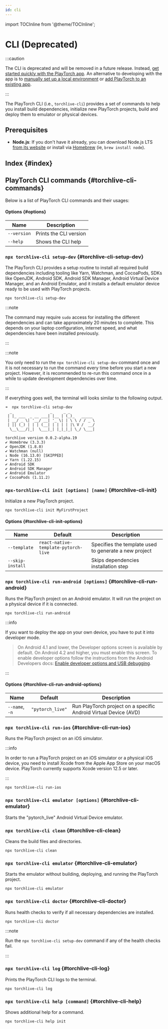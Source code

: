 ```yaml
---
id: cli
---
```


import TOCInline from '@theme/TOCInline';

# CLI (Deprecated)

:::caution

The CLI is deprecated and will be removed in a future release. Instead, [get started quickly with the PlayTorch app](../tutorials/get-started.mdx). An alternative to developing with the app is to [manually set up a local environment](../tutorials/get-started-manually.mdx) or [add PlayTorch to an existing app](../tutorials/add-package.mdx).

:::

<div className="tutorial-page">

The PlayTorch CLI (i.e., `torchlive-cli`) provides a set of commands to help you install build dependencies, initialize new PlayTorch projects, build and deploy them to emulator or physical devices.

## Prerequisites

- **Node.js**: If you don't have it already, you can download Node.js LTS [from its website](https://nodejs.org/) or install via [Homebrew](https://formulae.brew.sh/formula/node) (ie, `brew install node`).

## Index {#index}

<TOCInline toc={toc} />

## PlayTorch CLI commands {#torchlive-cli-commands}

Below is a list of PlayTorch CLI commands and their usages:

#### Options {#options}

| Name          | Description            |
| ------------- | ---------------------- |
| `--version`   | Prints the CLI version |
| `--help`      | Shows the CLI help     |

### `npx torchlive-cli setup-dev` {#torchlive-cli-setup-dev}

The PlayTorch CLI provides a setup routine to install all required build dependencies including tooling like Yarn, Watchman, and CocoaPods, SDKs like OpenJDK, Android SDK, Android SDK Manager, Android Virtual Device Manager, and an Android Emulator, and it installs a default emulator device ready to be used with PlayTorch projects.

```shell
npx torchlive-cli setup-dev
```

:::note

The command may require `sudo` access for installing the different dependencies and can take approximately 20 minutes to complete. This depends on your laptop configuration, internet speed, and what dependencies have been installed previously.

:::

:::note

You only need to run the `npx torchlive-cli setup-dev` command once and it is not necessary to run the command every time before you start a new project. However, it is recommended to re-run this command once in a while to update development dependencies over time.

:::

If everything goes well, the terminal will looks similar to the following output.

```
➜  npx torchlive-cli setup-dev
  _                 _     _ _
 | |_ ___  _ __ ___| |__ | (_)_   _____
 | __/ _ \| '__/ __| '_ \| | \ \ / / _ \
 | || (_) | | | (__| | | | | |\ V /  __/
  \__\___/|_|  \___|_| |_|_|_| \_/ \___|

torchlive version 0.0.2-alpha.19
✔ Homebrew (3.3.3)
✔ OpenJDK (1.8.0)
✔ Watchman (null)
↓ Node (16.13.0) [SKIPPED]
✔ Yarn (1.22.15)
✔ Android SDK
✔ Android SDK Manager
✔ Android Emulator
✔ CocoaPods (1.11.2)
```

### `npx-torchlive-cli init [options] [name]` {#torchlive-cli-init}

Initialize a new PlayTorch project.

```shell
npx torchlive-cli init MyFirstProject
```

#### Options {#torchlive-cli-init-options}

| Name             | Default                              | Description                                           |
| ---------------- | ------------------------------------ | ----------------------------------------------------- |
| `--template`     | `react-native-template-pytorch-live` | Specifies the template used to generate a new project |
| `--skip-install` |                                      | Skips dependencies installation step                  |

### `npx torchlive-cli run-android [options]` {#torchlive-cli-run-android}

Runs the PlayTorch project on an Android emulator. It will run the project on a physical device if it is connected.

```shell
npx torchlive-cli run-android
```

:::info

If you want to deploy the app on your own device, you have to put it into developer mode.

>On Android 4.1 and lower, the Developer options screen is available by default. On Android 4.2 and higher, you must enable this screen. To enable developer options follow the instructions from the Android Developers docs: [Enable developer options and USB debugging](https://developer.android.com/studio/debug/dev-options).

:::

#### Options {#torchlive-cli-run-android-options}

| Name             | Default                              | Description                                                         |
| ---------------- | ------------------------------------ | ------------------------------------------------------------------- |
| `--name`, `-n`   | `"pytorch_live"`                     | Run PlayTorch project on a specific Android Virtual Device (AVD) |

### `npx torchlive-cli run-ios` {#torchlive-cli-run-ios}

Runs the PlayTorch project on an iOS simulator.

:::info

In order to run a PlayTorch project on an iOS simulator or a physical iOS device, you need to install Xcode from the Apple App Store on your macOS device. PlayTorch currently supports Xcode version 12.5 or later.

:::

```shell
npx torchlive-cli run-ios
```

### `npx torchlive-cli emulator [options]` {#torchlive-cli-emulator}

Starts the "pytorch_live" Android Virtual Device emulator.

### `npx torchlive-cli clean` {#torchlive-cli-clean}

Cleans the build files and directories.

```shell
npx torchlive-cli clean
```

### `npx torchlive-cli emulator` {#torchlive-cli-emulator}

Starts the emulator without building, deploying, and running the PlayTorch project.

```shell
npx torchlive-cli emulator
```

### `npx torchlive-cli doctor` {#torchlive-cli-doctor}

Runs health checks to verify if all necessary dependencies are installed.

```shell
npx torchlive-cli doctor
```

:::note

Run the `npx torchlive-cli setup-dev` command if any of the health checks fail.

:::

### `npx torchlive-cli log` {#torchlive-cli-log}

Prints the PlayTorch CLI logs to the terminal.

```shell
npx torchlive-cli log
```

### `npx torchlive-cli help [command]` {#torchlive-cli-help}

Shows additional help for a command.

```shell
npx torchlive-cli help init
```

</div>
